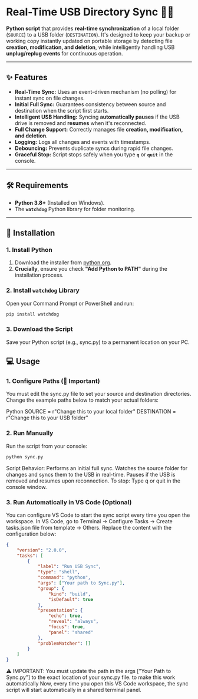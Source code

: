 # Real-Time USB Directory Sync 🔄💾

**Python script** that provides **real-time synchronization** of a local folder (`SOURCE`) to a USB folder (`DESTINATION`). It's designed to keep your backup or working copy instantly updated on portable storage by detecting file **creation, modification, and deletion**, while intelligently handling USB **unplug/replug events** for continuous operation.

---

## ✨ Features

* **Real-Time Sync:** Uses an event-driven mechanism (no polling) for instant sync on file changes.
* **Initial Full Sync:** Guarantees consistency between source and destination when the script first starts.
* **Intelligent USB Handling:** Syncing **automatically pauses** if the USB drive is removed and **resumes** when it's reconnected.
* **Full Change Support:** Correctly manages file **creation, modification, and deletion**.
* **Logging:** Logs all changes and events with timestamps.
* **Debouncing:** Prevents duplicate syncs during rapid file changes.
* **Graceful Stop:** Script stops safely when you type **`q`** or **`quit`** in the console.

---

## 🛠️ Requirements

* **Python 3.8+** (Installed on Windows).
* The **`watchdog`** Python library for folder monitoring.

---

## 🚀 Installation

### 1. Install Python

1.  Download the installer from [python.org](https://www.python.org/downloads/).
2.  **Crucially**, ensure you check **"Add Python to PATH"** during the installation process.

### 2. Install `watchdog` Library

Open your Command Prompt or PowerShell and run:

```bash
pip install watchdog
```

### 3. Download the Script
Save your Python script (e.g., sync.py) to a permanent location on your PC.

## 💻 Usage
### 1. Configure Paths (🚨 Important)
You must edit the sync.py file to set your source and destination directories. Change the example paths below to match your actual folders:

Python
SOURCE = r"Change this to your local folder"
DESTINATION = r"Change this to your USB folder"

### 2. Run Manually
Run the script from your console:

```bash
python sync.py
```

Script Behavior:
Performs an initial full sync.
Watches the source folder for changes and syncs them to the USB in real-time.
Pauses if the USB is removed and resumes upon reconnection.
To stop: Type q or quit in the console window.

### 3. Run Automatically in VS Code (Optional)
You can configure VS Code to start the sync script every time you open the workspace.
In VS Code, go to Terminal → Configure Tasks → Create tasks.json file from template → Others.
Replace the content with the configuration below:

```JSON
{
    "version": "2.0.0",
    "tasks": [
        {
            "label": "Run USB Sync",
            "type": "shell",
            "command": "python",
            "args": ["Your path to Sync.py"],
            "group": {
                "kind": "build",
                "isDefault": true
            },
            "presentation": {
                "echo": true,
                "reveal": "always",
                "focus": true,
                "panel": "shared"
            },
            "problemMatcher": []
        }
    ]
}
```
⚠️ IMPORTANT: You must update the path in the args ["Your Path to Sync.py"] to the exact location of your sync.py file. to make this work automatically
Now, every time you open this VS Code workspace, the sync script will start automatically in a shared terminal panel.
